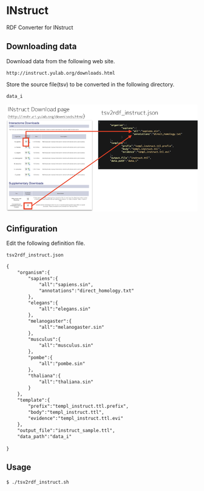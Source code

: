 # INstruct

RDF Converter for INstruct

## Downloading data
Download data from the following web site.

    http://instruct.yulab.org/downloads.html

Store the source file(tsv) to be converted in the following directory.

    data_i

![image](https://github.com/med2rdf/document/blob/master/instruct_file_download.png)

## Cinfiguration
Edit the following definition file.

    tsv2rdf_instruct.json


```
{
	"organism":{
		"sapiens":{
			"all":"sapiens.sin",
			"annotations":"direct_homology.txt"
		},
		"elegans":{
			"all":"elegans.sin"
		},
		"melanogaster":{
			"all":"melanogaster.sin"
		},
		"musculus":{
			"all":"musculus.sin"
		},
		"pombe":{
			"all":"pombe.sin"
		},
		"thaliana":{
			"all":"thaliana.sin"
		}
	},
	"template":{
		"prefix":"templ_instruct.ttl.prefix",
		"body":"templ_instruct.ttl",
		"evidence":"templ_instruct.ttl.evi"
	},
	"output_file":"instruct_sample.ttl",
	"data_path":"data_i"

}
```


## Usage

    $ ./tsv2rdf_instruct.sh
